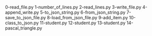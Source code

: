 0-read_file.py
1-number_of_lines.py
2-read_lines.py
3-write_file.py
4-append_write.py
5-to_json_string.py
6-from_json_string.py
7-save_to_json_file.py
8-load_from_json_file.py
9-add_item.py
10-class_to_json.py
11-student.py
12-student.py
13-student.py
14-pascal_triangle.py
